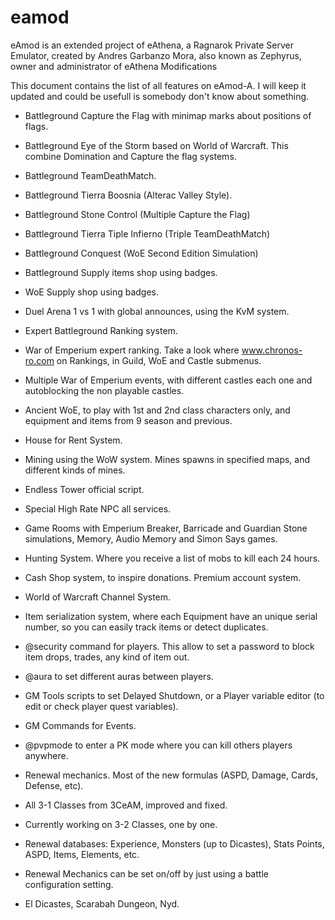 eamod
=====
eAmod is an extended project of eAthena, a Ragnarok Private Server Emulator, created by
Andres Garbanzo Mora, also known as Zephyrus, owner and administrator of eAthena Modifications

This document contains the list of all features on eAmod-A. I will keep it updated and could be usefull
is somebody don't know about something.


- Battleground Capture the Flag with minimap marks about positions of flags.
- Battleground Eye of the Storm based on World of Warcraft. This combine Domination and Capture the flag systems.
- Battleground TeamDeathMatch.
- Battleground Tierra Boosnia (Alterac Valley Style).
- Battleground Stone Control (Multiple Capture the Flag)
- Battleground Tierra Tiple Infierno (Triple TeamDeathMatch)
- Battleground Conquest (WoE Second Edition Simulation)
- Battleground Supply items shop using badges.
- WoE Supply shop using badges.
- Duel Arena 1 vs 1 with global announces, using the KvM system.
- Expert Battleground Ranking system.

- War of Emperium expert ranking. Take a look where www.chronos-ro.com on Rankings, in Guild, WoE and Castle submenus.
- Multiple War of Emperium events, with different castles each one and autoblocking the non playable castles.
- Ancient WoE, to play with 1st and 2nd class characters only, and equipment and items from 9 season and previous.

- House for Rent System.
- Mining using the WoW system. Mines spawns in specified maps, and different kinds of mines.
- Endless Tower official script.
- Special High Rate NPC all services.
- Game Rooms with Emperium Breaker, Barricade and Guardian Stone simulations, Memory, Audio Memory and Simon Says games.
- Hunting System. Where you receive a list of mobs to kill each 24 hours.
- Cash Shop system, to inspire donations. Premium account system.

- World of Warcraft Channel System.
- Item serialization system, where each Equipment have an unique serial number, so you can easily track items or detect duplicates.
- @security command for players. This allow to set a password to block item drops, trades, any kind of item out.
- @aura to set different auras between players.
- GM Tools scripts to set Delayed Shutdown, or a Player variable editor (to edit or check player quest variables).
- GM Commands for Events.
- @pvpmode to enter a PK mode where you can kill others players anywhere.


- Renewal mechanics. Most of the new formulas (ASPD, Damage, Cards, Defense, etc).
- All 3-1 Classes from 3CeAM, improved and fixed.
- Currently working on 3-2 Classes, one by one.
- Renewal databases: Experience, Monsters (up to Dicastes), Stats Points, ASPD, Items, Elements, etc.
- Renewal Mechanics can be set on/off by just using a battle configuration setting.
- El Dicastes, Scarabah Dungeon, Nyd.
